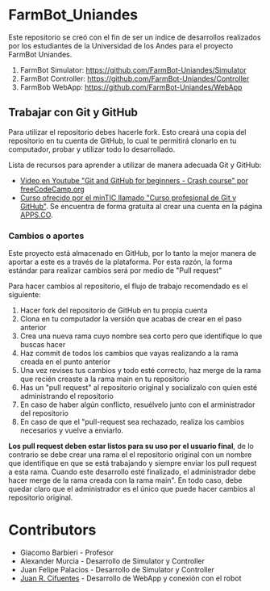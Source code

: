 # FarmBot_Uniandes

Este repositorio se creó con el fin de ser un índice de desarrollos realizados por los estudiantes de la Universidad de los Andes para el proyecto FarmBot Uniandes. 

1. FarmBot Simulator: https://github.com/FarmBot-Uniandes/Simulator
2. FarmBot Controller: https://github.com/FarmBot-Uniandes/Controller
3. FarmBob WebApp: https://github.com/FarmBot-Uniandes/WebApp

## Trabajar con Git y GitHub

Para utilizar el repositorio debes hacerle fork. Esto creará una copia del repositorio en tu cuenta de GitHub, lo cual te permitirá clonarlo en tu computador, probar y utilizar todo lo desarrollado.

Lista de recursos para aprender a utilizar de manera adecuada Git y GitHub:
- [Video en Youtube "Git and GitHub for beginners - Crash course" por freeCodeCamp.org](https://www.youtube.com/watch?v=RGOj5yH7evk)
- [Curso ofrecido por el minTIC llamado "Curso profesional de Git y GitHub"](https://www.apps.co/cursos/show/6). Se encuentra de forma gratuita al crear una cuenta en la página [APPS.CO](http://apps.co).

### Cambios o aportes

Este proyecto está almacenado en GitHub, por lo tanto la mejor manera de aportar a este es a través de la plataforma. Por esta razón, la forma estándar para realizar cambios será por medio de "Pull request"

Para hacer cambios al repositorio, el flujo de trabajo recomendado es el siguiente:
1. Hacer fork del repositorio de GitHub en tu propia cuenta
2. Clona en tu computador la versión que acabas de crear en el paso anterior
3. Crea una nueva rama cuyo nombre sea corto pero que identifique lo que buscas hacer
4. Haz commit de todos los cambios que vayas realizando a la rama creada en el punto anterior
5. Una vez revises tus cambios y todo esté correcto, haz merge de la rama que recién creaste a la rama main en tu repositorio
6. Has un "pull request" al repositorio original y socializalo con quien esté administrando el repositorio
7. En caso de haber algún conflicto, resuélvelo junto con el arministrador del repositorio
8. En caso de que el "pull-request sea rechazado, realiza los cambios necesarios y vuelve a enviarlo.

**Los pull request deben estar listos para su uso por el usuario final**, de lo contrario se debe crear una rama el el repositorio original con un nombre que identifique en que se está trabajando y siempre enviar los pull request a esta rama. Cuando este desarrollo esté finalizado, el administrador debe hacer merge de la rama creada con la rama main".
En todo caso, debe quedar claro que el administrador es el único que puede hacer cambios al repositorio original.

# Contributors

- Giacomo Barbieri - Profesor
- Alexander Murcia - Desarrollo de Simulator y Controller
- Juan Felipe Palacios - Desarrollo de Simulator y Controller
- [Juan R. Cifuentes](https://github.com/JuanRCifuentes) - Desarrollo de WebApp y conexión con el robot
